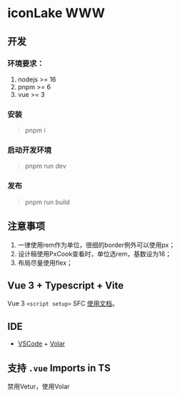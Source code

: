 # iconLake WWW

## 开发

### 环境要求：
1. nodejs >= 16
2. pnpm >= 6
3. vue >= 3

### 安装
> pnpm i
### 启动开发环境
> pnpm run dev
### 发布
> pnpm run build

## 注意事项

1. 一律使用rem作为单位，很细的border例外可以使用px；
2. 设计稿使用PxCook查看时，单位选rem，基数设为16；
3. 布局尽量使用flex；


## Vue 3 + Typescript + Vite

Vue 3 `<script setup>` SFC [使用文档](https://v3.vuejs.org/api/sfc-script-setup.html#sfc-script-setup)。

## IDE

- [VSCode](https://code.visualstudio.com/) + [Volar](https://marketplace.visualstudio.com/items?itemName=johnsoncodehk.volar)

## 支持 `.vue` Imports in TS

禁用Vetur，使用Volar
